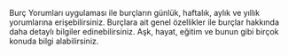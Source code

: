 Burç Yorumları uygulaması ile burçların günlük, haftalık, aylık ve yıllık yorumlarına erişebilirsiniz.
Burçlara ait genel özellikler ile burçlar hakkında daha detaylı bilgiler edinebilirsiniz.
Aşk, hayat, eğitim ve bunun gibi birçok konuda bilgi alabilirsiniz.
